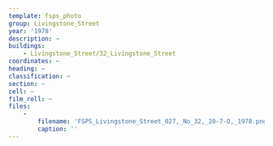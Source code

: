 ```yaml
---
template: fsps_photo
group: Livingstone_Street
year: '1978'
description: ~
buildings:
    - Livingstone_Street/32_Livingstone_Street
coordinates: ~
heading: ~
classification: ~
section: ~
cell: ~
film_roll: ~
files:
    -
        filename: 'FSPS_Livingstone_Street_027,_No_32,_20-7-O,_1978.png'
        caption: ''
---
```

